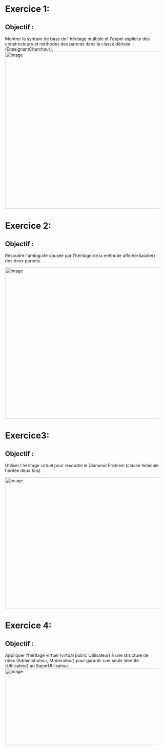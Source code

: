 # Exercice 1:
## Objectif :
 Montrer la syntaxe de base de l'héritage multiple et l'appel explicite des constructeurs et méthodes des parents dans la classe dérivée (EnseignantChercheur).
 <img width="919" height="514" alt="image" src="https://github.com/user-attachments/assets/e05a16cb-b61f-4042-bb34-abee9bc6fc50" />


# Exercice 2:
## Objectif :
Résoudre l'ambiguïté causée par l'héritage de la méthode afficherSalaire() des deux parents.

<img width="909" height="494" alt="image" src="https://github.com/user-attachments/assets/12ed06ec-b785-494f-a9ef-61ff980dc49f" />

# Exercice3:
## Objectif : 
Utiliser l'héritage virtuel pour résoudre le Diamond Problem (classe Vehicule héritée deux fois).

<img width="927" height="429" alt="image" src="https://github.com/user-attachments/assets/00b52e4d-d6dc-41d2-b761-8709644db7c9" />

# Exercice 4:
## Objectif :
Appliquer l'héritage virtuel (virtual public Utilisateur) à une structure de rôles (Administrateur, Moderateur) pour garantir une seule identité (Utilisateur) au SuperUtilisateur.
<img width="930" height="252" alt="image" src="https://github.com/user-attachments/assets/78352297-22a7-4b2a-b148-3ad5ce3aa075" />
